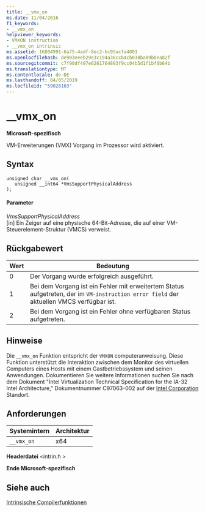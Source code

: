 ```yaml
---
title: __vmx_on
ms.date: 11/04/2016
f1_keywords:
- __vmx_on
helpviewer_keywords:
- VMXON instruction
- __vmx_on intrinsic
ms.assetid: 16804991-6a75-4adf-8ec2-bc95acfa4801
ms.openlocfilehash: de903eeeb29e3c194a36ccb4cb038ba89b8ea82f
ms.sourcegitcommit: c7f90df497e6261764893f9cc04b5d1f1bf0b64b
ms.translationtype: MT
ms.contentlocale: de-DE
ms.lasthandoff: 04/05/2019
ms.locfileid: "59028103"
---
```

# <a name="vmxon"></a>__vmx_on

**Microsoft-spezifisch**

VM-Erweiterungen (VMX) Vorgang im Prozessor wird aktiviert.

## <a name="syntax"></a>Syntax

```
unsigned char __vmx_on(
   unsigned __int64 *VmsSupportPhysicalAddress
);
```

#### <a name="parameters"></a>Parameter

*VmsSupportPhysicalAddress*<br/>
[in] Ein Zeiger auf eine physische 64-Bit-Adresse, die auf einer VM-Steuerelement-Struktur (VMCS) verweist.

## <a name="return-value"></a>Rückgabewert

|Wert|Bedeutung|
|-----------|-------------|
|0|Der Vorgang wurde erfolgreich ausgeführt.|
|1|Bei dem Vorgang ist ein Fehler mit erweitertem Status aufgetreten, der im `VM-instruction error field` der aktuellen VMCS verfügbar ist.|
|2|Bei dem Vorgang ist ein Fehler ohne verfügbaren Status aufgetreten.|

## <a name="remarks"></a>Hinweise

Die `__vmx_on` Funktion entspricht der `VMXON` computeranweisung. Diese Funktion unterstützt die Interaktion zwischen dem Monitor des virtuellen Computers eines Hosts mit einem Gastbetriebssystem und seinen Anwendungen. Dokumentieren Sie weitere Informationen suchen Sie nach dem Dokument "Intel Virtualization Technical Specification for the IA-32 Intel Architecture," Dokumentnummer C97063-002 auf der [Intel Corporation](https://software.intel.com/articles/intel-sdm) Standort.

## <a name="requirements"></a>Anforderungen

|Systemintern|Architektur|
|---------------|------------------|
|`__vmx_on`|x64|

**Headerdatei** \<intrin.h >

**Ende Microsoft-spezifisch**

## <a name="see-also"></a>Siehe auch

[Intrinsische Compilerfunktionen](../intrinsics/compiler-intrinsics.md)